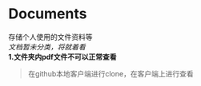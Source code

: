 # Documents
存储个人使用的文件资料等   
*文档暂未分类，将就着看*   
**1.文件夹内pdf文件不可以正常查看**
> 在github本地客户端进行clone，在客户端上进行查看
